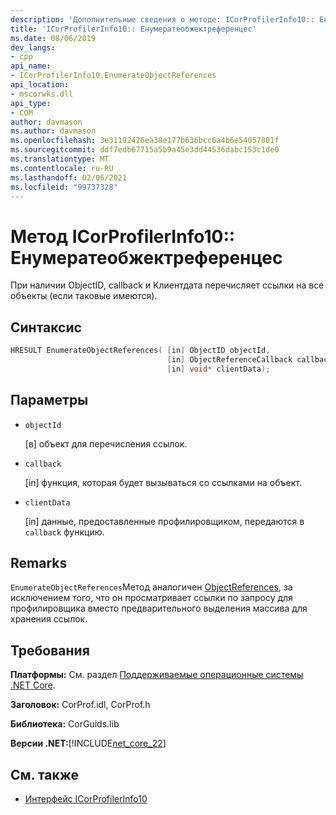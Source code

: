 ```yaml
---
description: 'Дополнительные сведения о методе: ICorProfilerInfo10:: Енумератеобжектреференцес'
title: 'ICorProfilerInfo10:: Енумератеобжектреференцес'
ms.date: 08/06/2019
dev_langs:
- cpp
api_name:
- ICorProfilerInfo10.EnumerateObjectReferences
api_location:
- mscorwks.dll
api_type:
- COM
author: davmason
ms.author: davmason
ms.openlocfilehash: 3e31192426ea38e177b636bcc6a4b6e54057801f
ms.sourcegitcommit: ddf7edb67715a5b9a45e3dd44536dabc153c1de0
ms.translationtype: MT
ms.contentlocale: ru-RU
ms.lasthandoff: 02/06/2021
ms.locfileid: "99737328"
---
```

# <a name="icorprofilerinfo10enumerateobjectreferences-method"></a>Метод ICorProfilerInfo10:: Енумератеобжектреференцес

При наличии ObjectID, callback и Клиентдата перечисляет ссылки на все объекты (если таковые имеются).

## <a name="syntax"></a>Синтаксис

```cpp
HRESULT EnumerateObjectReferences( [in] ObjectID objectId,
                                   [in] ObjectReferenceCallback callback,
                                   [in] void* clientData);
```

## <a name="parameters"></a>Параметры

- `objectId`

  \[в] объект для перечисления ссылок.

- `callback`

  \[in] функция, которая будет вызываться со ссылками на объект.

- `clientData`

  \[in] данные, предоставленные профилировщиком, передаются в `callback` функцию.

## <a name="remarks"></a>Remarks

`EnumerateObjectReferences`Метод аналогичен [ObjectReferences](icorprofilercallback-objectreferences-method.md), за исключением того, что он просматривает ссылки по запросу для профилировщика вместо предварительного выделения массива для хранения ссылок.

## <a name="requirements"></a>Требования

**Платформы:** См. раздел [Поддерживаемые операционные системы .NET Core](../../../core/install/windows.md?pivots=os-windows).

**Заголовок:** CorProf.idl, CorProf.h

**Библиотека:** CorGuids.lib

**Версии .NET:**[!INCLUDE[net_core_22](../../../../includes/net-core-30-md.md)]

## <a name="see-also"></a>См. также

- [Интерфейс ICorProfilerInfo10](icorprofilerinfo10-interface.md)
